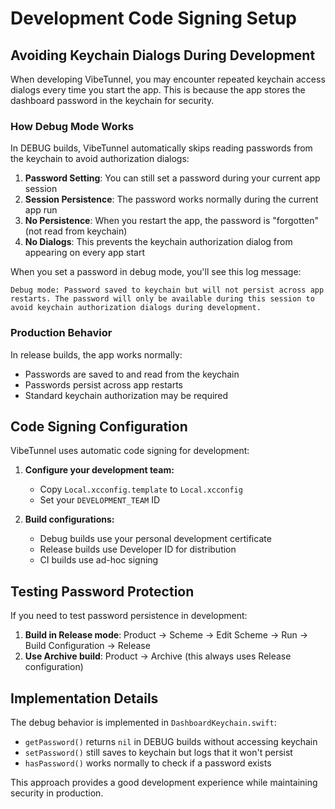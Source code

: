 # Development Code Signing Setup

## Avoiding Keychain Dialogs During Development

When developing VibeTunnel, you may encounter repeated keychain access dialogs every time you start the app. This is because the app stores the dashboard password in the keychain for security. 

### How Debug Mode Works

In DEBUG builds, VibeTunnel automatically skips reading passwords from the keychain to avoid authorization dialogs:

1. **Password Setting**: You can still set a password during your current app session
2. **Session Persistence**: The password works normally during the current app run
3. **No Persistence**: When you restart the app, the password is "forgotten" (not read from keychain)
4. **No Dialogs**: This prevents the keychain authorization dialog from appearing on every app start

When you set a password in debug mode, you'll see this log message:
```
Debug mode: Password saved to keychain but will not persist across app restarts. The password will only be available during this session to avoid keychain authorization dialogs during development.
```

### Production Behavior

In release builds, the app works normally:
- Passwords are saved to and read from the keychain
- Passwords persist across app restarts
- Standard keychain authorization may be required

## Code Signing Configuration

VibeTunnel uses automatic code signing for development:

1. **Configure your development team:**
   - Copy `Local.xcconfig.template` to `Local.xcconfig`
   - Set your `DEVELOPMENT_TEAM` ID

2. **Build configurations:**
   - Debug builds use your personal development certificate
   - Release builds use Developer ID for distribution
   - CI builds use ad-hoc signing

## Testing Password Protection

If you need to test password persistence in development:

1. **Build in Release mode**: Product → Scheme → Edit Scheme → Run → Build Configuration → Release
2. **Use Archive build**: Product → Archive (this always uses Release configuration)

## Implementation Details

The debug behavior is implemented in `DashboardKeychain.swift`:
- `getPassword()` returns `nil` in DEBUG builds without accessing keychain
- `setPassword()` still saves to keychain but logs that it won't persist
- `hasPassword()` works normally to check if a password exists

This approach provides a good development experience while maintaining security in production.